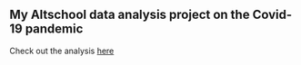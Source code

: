 ## My Altschool data analysis project on the Covid-19 pandemic

Check out the analysis [here](https://github.com/angie-art/altschool-project/Altschool_project_Exam.ipynb)
